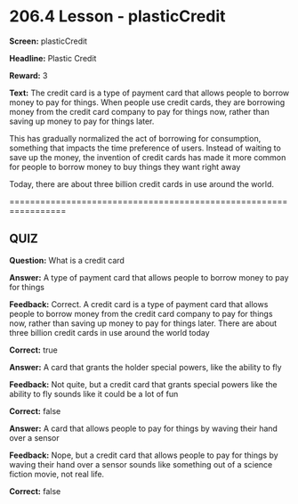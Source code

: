 # 206.4 Lesson - plasticCredit

**Screen:** plasticCredit

**Headline:** Plastic Credit

**Reward:** 3

**Text:** The credit card is a type of payment card that allows people to borrow money to pay for things. When people use credit cards, they are borrowing money from the credit card company to pay for things now, rather than saving up money to pay for things later.

This has gradually normalized the act of borrowing for consumption, something that impacts the time preference of users. Instead of waiting to save up the money, the invention of credit cards has made it more common for people to borrow money to buy things they want right away

Today, there are about three billion credit cards in use around the world.


=================================================================

## QUIZ

**Question:** What is a credit card


**Answer:** A type of payment card that allows people to borrow money to pay for things

**Feedback:** Correct. A credit card is a type of payment card that allows people to borrow money from the credit card company to pay for things now, rather than saving up money to pay for things later. There are about three billion credit cards in use around the world today

**Correct:** true

**Answer:** A card that grants the holder special powers, like the ability to fly

**Feedback:** Not quite, but a credit card that grants special powers like the ability to fly sounds like it could be a lot of fun

**Correct:** false

**Answer:** A card that allows people to pay for things by waving their hand over a sensor

**Feedback:** Nope, but a credit card that allows people to pay for things by waving their hand over a sensor sounds like something out of a science fiction movie, not real life.

**Correct:** false


<figure><img src="../.gitbook/assets/206-04.png" alt=""><figcaption></figcaption></figure>

